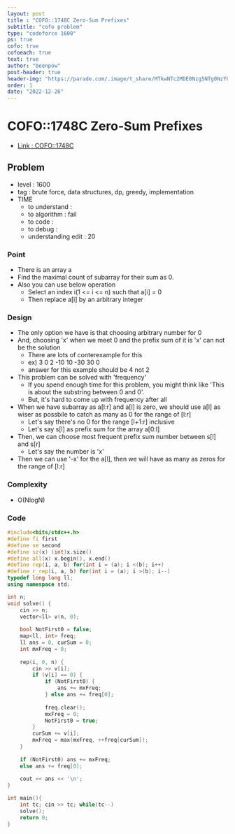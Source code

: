 ```yaml
---
layout: post
title : "COFO::1748C Zero-Sum Prefixes"
subtitle: "cofo problem"
type: "codeforce 1600"
ps: true
cofo: true
cofoeach: true
text: true
author: "beenpow"
post-header: true
header-img: "https://parade.com/.image/t_share/MTkwNTc2MDE0Nzg5NTg0NzY0/dont-give-up-quotes.jpg"
order: 1
date: "2022-12-26"
---
```

# COFO::1748C Zero-Sum Prefixes
- [Link : COFO::1748C](https://codeforces.com/problemset/problem/1748/C)


## Problem 

- level : 1600
- tag : brute force, data structures, dp, greedy, implementation
- TIME
  - to understand    : 
  - to algorithm     : fail
  - to code          : 
  - to debug         : 
  - understanding edit : 20

### Point
- There is an array a
- Find the maximal count of subarray for their sum as 0.
- Also you can use below operation
  - Select an index i(1 <= i <= n) such that a[i] = 0
  - Then replace a[i] by an arbitrary integer

### Design
- The only option we have is that choosing arbitrary number for 0
- And, choosing 'x' when we meet 0 and the prefix sum of it is 'x' can not be the solution
  - There are lots of conterexample for this
  - ex) 3 0 2 -10 10 -30 30 0
  - answer for this example should be 4 not 2
- This problem can be solved with 'frequency'
  - If you spend enough time for this problem, you might think like 'This is about the substring between 0 and 0'.
  - But, it's hard to come up with frequency after all
- When we have subarray as a[l:r] and a[l] is zero, we should use a[l] as wiser as possbile to catch as many as 0 for the range of [l:r]
  - Let's say there's no 0 for the range [l+1:r] inclusive
  - Let's say s[l] as prefix sum for the array a[0:l]
- Then, we can choose most frequent prefix sum number between s[l] and s[r]
  - Let's say the number is 'x'
- Then we can use '-x' for the a[l], then we will have as many as zeros for the range of [l:r]

### Complexity
- O(NlogN)

### Code

```cpp
#include<bits/stdc++.h>
#define fi first
#define se second
#define sz(x) (int)x.size()
#define all(x) x.begin(), x.end()
#define rep(i, a, b) for(int i = (a); i <(b); i++)
#define r_rep(i, a, b) for(int i = (a); i >(b); i--)
typedef long long ll;
using namespace std;

int n;
void solve() {
    cin >> n;
    vector<ll> v(n, 0);
    
    bool NotFirst0 = false;
    map<ll, int> freq;
    ll ans = 0, curSum = 0;
    int mxFreq = 0;
    
    rep(i, 0, n) {
        cin >> v[i];
        if (v[i] == 0) {
            if (NotFirst0) {
                ans += mxFreq;
            } else ans += freq[0];
            
            freq.clear();
            mxFreq = 0;
            NotFirst0 = true;
        }
        curSum += v[i];
        mxFreq = max(mxFreq, ++freq[curSum]);
    }
    
    if (NotFirst0) ans += mxFreq;
    else ans += freq[0];
    
    cout << ans << '\n';
}

int main(){
    int tc; cin >> tc; while(tc--)
    solve();
    return 0;
}
```
